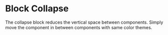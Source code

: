 # Block Collapse

The collapse block reduces the vertical space between components. Simply move the component in between components with same color themes.
